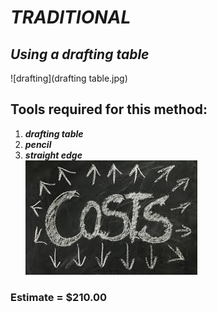 # *TRADITIONAL*  
## *Using a drafting table*  
![drafting](drafting table.jpg)  
## Tools required for this method:  
1. ***drafting table***
1. ***pencil***  
1. ***straight edge***  
![cost](cost.jpg)  
### Estimate = $210.00

